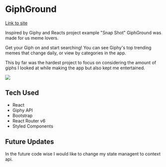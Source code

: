 # GiphGround

<a href="https://pensive-mahavira-bffa2d.netlify.app">Link to site</a>

Inspired by Giphy and Reacts project example "Snap Shot" GiphGround was made for us meme lovers.

Get your Giph on and start searching!
You can see Giphy's top trending memes that change daily, or view by categories in the app.

This by far was the hardest project to focus on considering the amount of giphs I looked at while making the app but also kept me entertained.

<img src='https://imgur.com/a/1nbQELv'></img>


## Tech Used

<ul>
    <li>React</li>
    <li>Giphy API</li>
    <li>Bootstrap</li>
    <li>React Router v6</li>
    <li>Styled Components</li>
</ul>

## Future Updates

In the future code wise I would like to change my state managent to context api.
